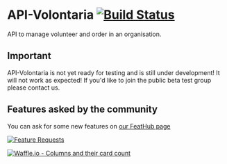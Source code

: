 # API-Volontaria [![Build Status](https://travis-ci.org/Volontaria/API-Volontaria.svg?branch=master)](https://travis-ci.org/Volontaria/API-Volontaria) 

API to manage volunteer and order in an organisation.

## Important

API-Volontaria is not yet ready for testing and is still under development! It will not work as expected! If you'd like to join the public beta test group please contact us.

## Features asked by the community

You can ask for some new features on [our FeatHub page](https://feathub.com/Volontaria/API-Volontaria)

[![Feature Requests](http://feathub.com/Volontaria/API-Volontaria?format=svg)](http://feathub.com/Volontaria/API-Volontaria)

[![Waffle.io - Columns and their card count](https://badge.waffle.io/Volontaria/API-Volontaria.svg?columns=all)](https://waffle.io/Volontaria/API-Volontaria) 
